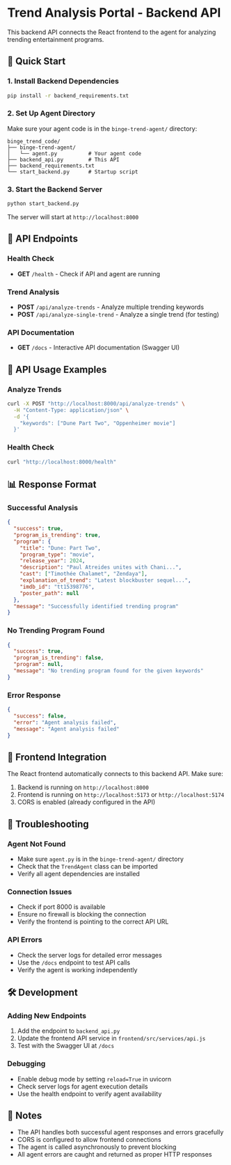 # Trend Analysis Portal - Backend API

This backend API connects the React frontend to the agent for analyzing trending entertainment programs.

## 🚀 Quick Start

### 1. Install Backend Dependencies

```bash
pip install -r backend_requirements.txt
```

### 2. Set Up Agent Directory

Make sure your agent code is in the `binge-trend-agent/` directory:

```
binge_trend_code/
├── binge-trend-agent/
│   └── agent.py          # Your agent code
├── backend_api.py        # This API
├── backend_requirements.txt
└── start_backend.py      # Startup script
```

### 3. Start the Backend Server

```bash
python start_backend.py
```

The server will start at `http://localhost:8000`

## 📡 API Endpoints

### Health Check
- **GET** `/health` - Check if API and agent are running

### Trend Analysis
- **POST** `/api/analyze-trends` - Analyze multiple trending keywords
- **POST** `/api/analyze-single-trend` - Analyze a single trend (for testing)

### API Documentation
- **GET** `/docs` - Interactive API documentation (Swagger UI)

## 🔧 API Usage Examples

### Analyze Trends
```bash
curl -X POST "http://localhost:8000/api/analyze-trends" \
  -H "Content-Type: application/json" \
  -d '{
    "keywords": ["Dune Part Two", "Oppenheimer movie"]
  }'
```

### Health Check
```bash
curl "http://localhost:8000/health"
```

## 📊 Response Format

### Successful Analysis
```json
{
  "success": true,
  "program_is_trending": true,
  "program": {
    "title": "Dune: Part Two",
    "program_type": "movie",
    "release_year": 2024,
    "description": "Paul Atreides unites with Chani...",
    "cast": ["Timothée Chalamet", "Zendaya"],
    "explanation_of_trend": "Latest blockbuster sequel...",
    "imdb_id": "tt15398776",
    "poster_path": null
  },
  "message": "Successfully identified trending program"
}
```

### No Trending Program Found
```json
{
  "success": true,
  "program_is_trending": false,
  "program": null,
  "message": "No trending program found for the given keywords"
}
```

### Error Response
```json
{
  "success": false,
  "error": "Agent analysis failed",
  "message": "Agent analysis failed"
}
```

## 🔗 Frontend Integration

The React frontend automatically connects to this backend API. Make sure:

1. Backend is running on `http://localhost:8000`
2. Frontend is running on `http://localhost:5173` or `http://localhost:5174`
3. CORS is enabled (already configured in the API)

## 🐛 Troubleshooting

### Agent Not Found
- Make sure `agent.py` is in the `binge-trend-agent/` directory
- Check that the `TrendAgent` class can be imported
- Verify all agent dependencies are installed

### Connection Issues
- Check if port 8000 is available
- Ensure no firewall is blocking the connection
- Verify the frontend is pointing to the correct API URL

### API Errors
- Check the server logs for detailed error messages
- Use the `/docs` endpoint to test API calls
- Verify the agent is working independently

## 🛠️ Development

### Adding New Endpoints
1. Add the endpoint to `backend_api.py`
2. Update the frontend API service in `frontend/src/services/api.js`
3. Test with the Swagger UI at `/docs`

### Debugging
- Enable debug mode by setting `reload=True` in uvicorn
- Check server logs for agent execution details
- Use the health endpoint to verify agent availability

## 📝 Notes

- The API handles both successful agent responses and errors gracefully
- CORS is configured to allow frontend connections
- The agent is called asynchronously to prevent blocking
- All agent errors are caught and returned as proper HTTP responses
